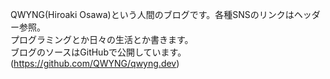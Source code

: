 QWYNG(Hiroaki Osawa)という人間のブログです。各種SNSのリンクはヘッダー参照。  
プログラミングとか日々の生活とか書きます。  
ブログのソースはGitHubで公開しています。(https://github.com/QWYNG/qwyng.dev)

